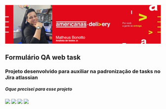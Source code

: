 <img src=".\Assets\img\header.png"/>

## Formulário QA web task
### Projeto desenvolvido para auxiliar na padronização de tasks no Jira atlassian
##### Oque precisei para esse projeto
<div>  
  <img src="https://img.shields.io/badge/-Javascript-yellow?style=for-the-badge&logo=javascript&logoColor=white"> 
  <img src="https://img.shields.io/badge/-HTML5-orange?style=for-the-badge&logo=html5&logoColor=white">
  <img src="https://img.shields.io/badge/-CSS3-blue?style=for-the-badge&logo=css3&logoColor=white"> 
  <img src="https://img.shields.io/badge/-bootstrap-purple?style=for-the-badge&logo=bootstrap&logoColor=white">
</div>
